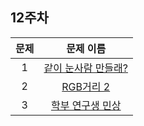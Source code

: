 ## 12주차 

| 문제 | 문제 이름 |
|:------:|:---------:|
| 1 | [같이 눈사람 만들래?](http://www.acmicpc.net/problem/20366) |
| 2 | [RGB거리 2](http://www.acmicpc.net/problem/17404) |
| 3 | [학부 연구생 민상](http://www.acmicpc.net/problem/21922) |

<br/>
